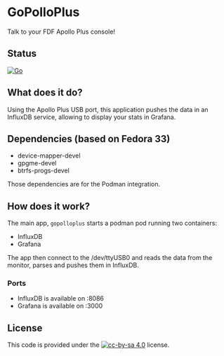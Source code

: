 # GoPolloPlus
Talk to your FDF Apollo Plus console!

## Status
[![Go](https://github.com/cjeanneret/gopolloplus/actions/workflows/go.yml/badge.svg)](https://github.com/cjeanneret/gopolloplus/actions/workflows/go.yml)

## What does it do?
Using the Apollo Plus USB port, this application pushes the data in an InfluxDB service,
allowing to display your stats in Grafana.

## Dependencies (based on Fedora 33)
- device-mapper-devel
- gpgme-devel
- btrfs-progs-devel

Those dependencies are for the Podman integration.

## How does it work?
The main app, ```gopolloplus``` starts a podman pod running two containers:
- InfluxDB
- Grafana

The app then connect to the /dev/ttyUSB0 and reads the data from the monitor, parses and pushes
them in InfluxDB.

### Ports
- InfluxDB is available on :8086
- Grafana is available on :3000

## License
This code is provided under the [![cc-by-sa 4.0](https://i.creativecommons.org/l/by-sa/4.0/80x15.png)](https://raw.githubusercontent.com/santisoler/cc-licenses/master/LICENSE-CC-BY-SA) license.
